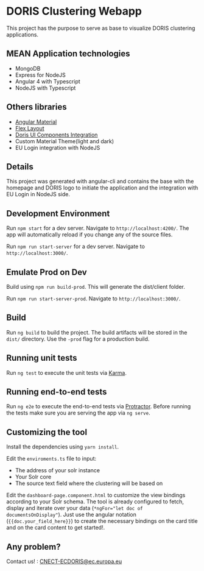 # DORIS Clustering Webapp

This project has the purpose to serve as base to visualize DORIS clustering applications.

## MEAN Application technologies
- MongoDB
- Express for NodeJS
- Angular 4 with Typescript
- NodeJS with Typescript

## Others libraries
- [Angular Material](https://material.angular.io/)
- [Flex Layout](https://github.com/angular/flex-layout/wiki) 
- [Doris UI Components Integration](http://s-cnect-gitlab.cnect.cec.eu.int/doris/doris-ui-components)
- Custom Material Theme(light and dark)
- EU Login integration with NodeJS

## Details
This project was generated with angular-cli and contains the base with the homepage and DORIS logo to initiate the application and the integration with EU Login in NodeJS side.

## Development Environment
Run `npm start` for a dev server. Navigate to `http://localhost:4200/`. The app will automatically reload if you change any of the source files.

Run `npm run start-server` for a dev server. Navigate to `http://localhost:3000/`.

## Emulate Prod on Dev
Build using `npm run build-prod`. This will generate the dist/client folder.

Run `npm run start-server-prod`. Navigate to `http://localhost:3000/`.

## Build
Run `ng build` to build the project. The build artifacts will be stored in the `dist/` directory. Use the `-prod` flag for a production build.

## Running unit tests
Run `ng test` to execute the unit tests via [Karma](https://karma-runner.github.io).

## Running end-to-end tests
Run `ng e2e` to execute the end-to-end tests via [Protractor](http://www.protractortest.org/).
Before running the tests make sure you are serving the app via `ng serve`.

## Customizing the tool

Install the dependencies using `yarn install`.

Edit the `enviroments.ts` file to input:
- The address of your solr instance
- Your Solr core
- The source text field where the clustering will be based on

Edit the `dashboard-page.component.html` to customize the view bindings according to your Solr schema. The tool is already configured to fetch, display and iterate over your data (`*ngFor="let doc of documentsOnDisplay"`). Just use the angular notation (`{{doc.your_field_here}}`) to create the necessary bindings on the card title and on the card content to get started!.

## Any problem?
Contact us! : CNECT-ECDORIS@ec.europa.eu
